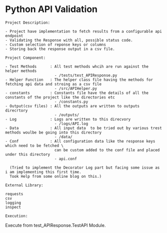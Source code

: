 # Python API Validation

 ```Project Description:```
 
    - Project have implementation to fetch results from a configurable api endpoint 
    - Validating the Response with all, possible status code.
    - Custom selection of reponse keys or columns 
    - Storing back the response output in a csv file.
    
  ```Project Component:```
  
    - Test Methods      : All test methods whcih are run against the helper methods   
                          - /tests/test_APIResponse.py
    - Helper Function   : The helper class file having the methods for fetching api data and stroing as a csv file 
                          - /src/APIHelper.py
    - constants         : Constants file have the details of all the constants of the project like the directories etc
                          - /constants.py
    - Output(csv files) : All the outputs are written to outputs direcrtory
                          - /outputs/
    - Log               : Logs are written to this direcvory 
                          - /logs/API.log
    - Data              : All input data  to be tried out by various trest methods woulbe be going into this directory 
                          - /data/
    - Conf              : All configuration data like the response keys which need to be fetched \
                          can be custom added to the conf file and placed under this directory  
                          - api.conf

      (Tried to implement the Decorator Log part but facing some issue as i am implementing this first time.
      Took Help from some online blog on this.)
      
  ```External Library:```
  
    requests
    csv
    logging
    inspect
  
  ```Execution:```
  
  Execute from test_APIResponse.TestAPI Module.
